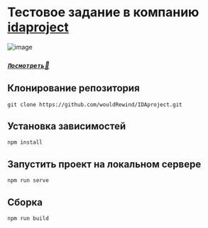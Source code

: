 # Тестовое задание в компанию [**idaproject**](https://idaproject.com/)  

![image](https://user-images.githubusercontent.com/46257224/159126182-da02d7ce-83e3-4066-8c33-1793d73f59e5.png)

### [***`Посмотреть`:rocket:***](https://wouldrewind.github.io/IDAproject/)

## Клонирование репозитория
```
git clone https://github.com/wouldRewind/IDAproject.git
```

## Установка зависимостей
```
npm install
```

## Запустить проект на локальном сервере
```
npm run serve
```

## Сборка
```
npm run build
```
